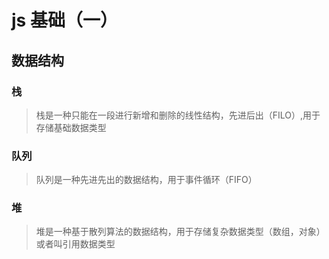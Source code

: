 # js 基础（一）

## 数据结构

### 栈
> 栈是一种只能在一段进行新增和删除的线性结构，先进后出（FILO）,用于存储基础数据类型

### 队列
> 队列是一种先进先出的数据结构，用于事件循环（FIFO）

### 堆
> 堆是一种基于散列算法的数据结构，用于存储复杂数据类型（数组，对象）或者叫引用数据类型

